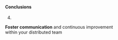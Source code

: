 #### Conclusions

4.

**Foster communication** and continuous improvement<br>
within your distributed team


<aside class="notes">
</aside>
